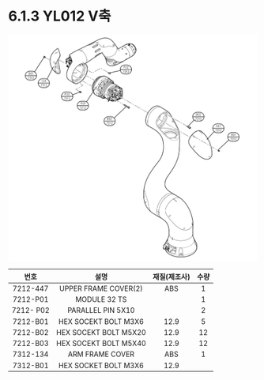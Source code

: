 ﻿# 6.1.3 YL012 V축

![](../../_assets/image137.png)

|   **번호**  |         **설명**        | **재질(제조사)** | **수량** |
| :-------: | :-------------------: | :---------: | :----: |
|  7212-447 |  UPPER FRAME COVER(2) |     ABS     |    1   |
|  7212-P01 |      MODULE 32 TS     |             |    1   |
| 7212- P02 |   PARALLEL PIN 5X10   |             |    2   |
|  7212-B01 |  HEX SOCEKT BOLT M3X6 |     12.9    |    5   |
|  7212-B02 | HEX SOCEKT BOLT M5X20 |     12.9    |   12   |
|  7212-B03 | HEX SOCEKT BOLT M5X40 |     12.9    |   12   |
|  7312-134 |    ARM FRAME COVER    |     ABS     |    1   |
|  7312-B01 |  HEX SOCKET BOLT M3X6 |     12.9    |        |
